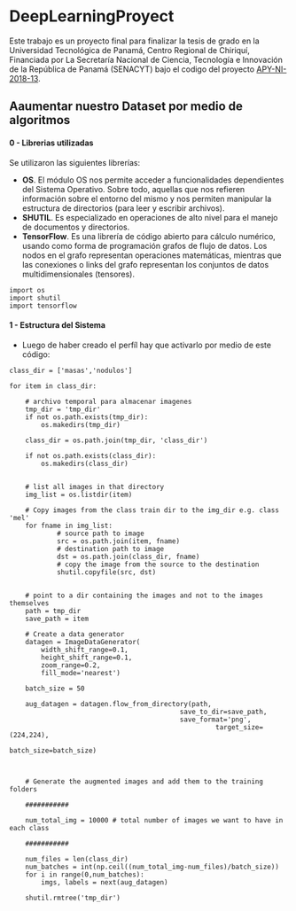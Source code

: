 # DeepLearningProyect

Este trabajo es un proyecto final para finalizar la tesis de grado en la Universidad Tecnológica de Panamá, Centro Regional de Chiriquí, Financiada por La Secretaría Nacional de Ciencia, Tecnología e Innovación de la República de Panamá (SENACYT) bajo el codigo del proyecto [APY-NI-2018-13](https://www.senacyt.gob.pa/wp-content/uploads/2018/04/ACTA-DE-RECEPCI%C3%93N-DE-PROPUESTAS-DE-NUEVOS-INVESTIGADORES-2018-RONDA-I.pdf).


## Aaumentar nuestro Dataset por medio de algoritmos
#### 0 - Librerias utilizadas
Se utilizaron las siguientes librerías:
- **OS**. El módulo OS nos permite acceder a funcionalidades dependientes del Sistema Operativo. Sobre todo, aquellas que nos refieren información sobre el entorno del mismo y nos permiten manipular la estructura de directorios (para leer y escribir archivos).
- **SHUTIL**. Es especializado en operaciones de alto nivel para el manejo de documentos y directorios.
- **TensorFlow**. Es una librería de código abierto para cálculo numérico, usando como forma de programación grafos de flujo de datos. Los nodos en el grafo representan operaciones matemáticas, mientras que las conexiones o links del grafo representan los conjuntos de datos multidimensionales (tensores).
```
import os
import shutil
import tensorflow
```
#### 1 - Estructura del Sistema
- Luego de haber creado el perfíl hay que activarlo por medio de este código:
```
class_dir = ['masas','nodulos']

for item in class_dir:
    
    # archivo temporal para almacenar imagenes
    tmp_dir = 'tmp_dir'
    if not os.path.exists(tmp_dir):
    	os.makedirs(tmp_dir)

    class_dir = os.path.join(tmp_dir, 'class_dir')

    if not os.path.exists(class_dir):
    	os.makedirs(class_dir)
   

    # list all images in that directory
    img_list = os.listdir(item)

    # Copy images from the class train dir to the img_dir e.g. class 'mel'
    for fname in img_list:
            # source path to image
            src = os.path.join(item, fname)
            # destination path to image
            dst = os.path.join(class_dir, fname)
            # copy the image from the source to the destination
            shutil.copyfile(src, dst)


    # point to a dir containing the images and not to the images themselves
    path = tmp_dir
    save_path = item

    # Create a data generator
    datagen = ImageDataGenerator(
        width_shift_range=0.1,
        height_shift_range=0.1,
        zoom_range=0.2,
        fill_mode='nearest')

    batch_size = 50

    aug_datagen = datagen.flow_from_directory(path,
                                           save_to_dir=save_path,
                                           save_format='png',
                                                    target_size=(224,224),
                                                    batch_size=batch_size)



    # Generate the augmented images and add them to the training folders
    
    ###########
    
    num_total_img = 10000 # total number of images we want to have in each class
    
    ###########
    
    num_files = len(class_dir)
    num_batches = int(np.ceil((num_total_img-num_files)/batch_size))
    for i in range(0,num_batches):
    	imgs, labels = next(aug_datagen)

    shutil.rmtree('tmp_dir')

```



